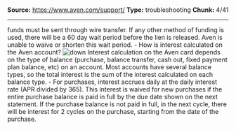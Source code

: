 # 

**Source:** https://www.aven.com/support/
**Type:** troubleshooting
**Chunk:** 4/41

---

funds must be sent through wire transfer. If any other method of funding is used, there will be a 60 day wait period before the lien is released. Aven is unable to waive or shorten this wait period. \- How is interest calculated on the Aven account? ![down](https://www.aven.com/img/down.bb266b57.svg) Interest calculation on the Aven card depends on the type of balance (purchase, balance transfer, cash out, fixed payment plan balance, etc) on an account. Most accounts have several balance types, so the total interest is the sum of the interest calculated on each balance type. \- For purchases, interest accrues daily at the daily interest rate (APR divided by 365). This interest is waived for new purchases if the entire purchase balance is paid in full by the due date shown on the next statement. If the purchase balance is not paid in full, in the next cycle, there will be interest for 2 cycles on the purchase, starting from the date of the purchase.